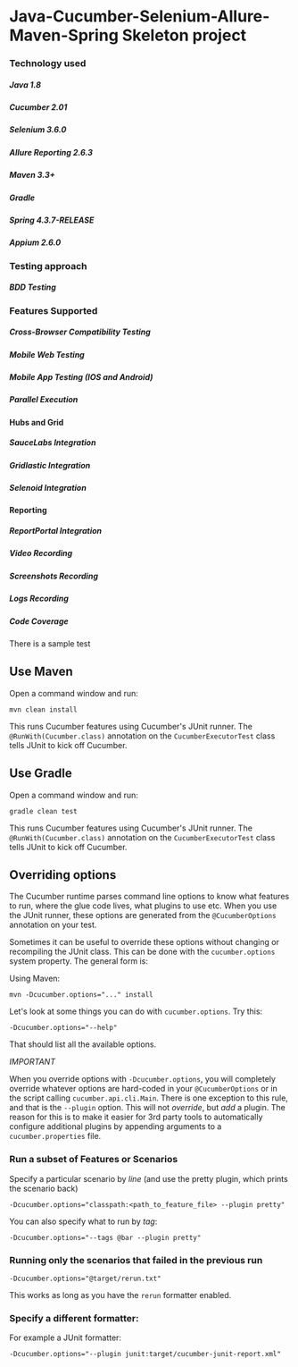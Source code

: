 # Java-Cucumber-Selenium-Allure-Maven-Spring Skeleton project

### Technology used 
##### Java 1.8
##### Cucumber 2.01
##### Selenium 3.6.0
##### Allure Reporting 2.6.3
##### Maven 3.3+
##### Gradle
##### Spring 4.3.7-RELEASE
##### Appium 2.6.0

### Testing approach
##### BDD Testing

### Features Supported
##### Cross-Browser Compatibility Testing
##### Mobile Web Testing
##### Mobile App Testing (IOS and Android)
##### Parallel Execution

#### Hubs and Grid
##### SauceLabs Integration
##### Gridlastic Integration
##### Selenoid Integration

####  Reporting
##### ReportPortal Integration
##### Video Recording
##### Screenshots Recording
##### Logs Recording
##### Code Coverage 


There is a sample test 

## Use Maven

Open a command window and run:

    mvn clean install

This runs Cucumber features using Cucumber's JUnit runner. The `@RunWith(Cucumber.class)` annotation on the `CucumberExecutorTest`
class tells JUnit to kick off Cucumber.

## Use Gradle

Open a command window and run:
    
    gradle clean test

This runs Cucumber features using Cucumber's JUnit runner. The `@RunWith(Cucumber.class)` annotation on the `CucumberExecutorTest`
class tells JUnit to kick off Cucumber.


## Overriding options

The Cucumber runtime parses command line options to know what features to run, where the glue code lives, what plugins to use etc.
When you use the JUnit runner, these options are generated from the `@CucumberOptions` annotation on your test.

Sometimes it can be useful to override these options without changing or recompiling the JUnit class. This can be done with the
`cucumber.options` system property. The general form is:

Using Maven:

    mvn -Dcucumber.options="..." install

Let's look at some things you can do with `cucumber.options`. Try this:

    -Dcucumber.options="--help"

That should list all the available options.

*IMPORTANT*

When you override options with `-Dcucumber.options`, you will completely override whatever options are hard-coded in
your `@CucumberOptions` or in the script calling `cucumber.api.cli.Main`. There is one exception to this rule, and that
is the `--plugin` option. This will not _override_, but _add_ a plugin. The reason for this is to make it easier
for 3rd party tools to automatically configure additional plugins by appending arguments to a `cucumber.properties`
file.

### Run a subset of Features or Scenarios

Specify a particular scenario by *line* (and use the pretty plugin, which prints the scenario back)

    -Dcucumber.options="classpath:<path_to_feature_file> --plugin pretty"

You can also specify what to run by *tag*:

    -Dcucumber.options="--tags @bar --plugin pretty"

### Running only the scenarios that failed in the previous run

    -Dcucumber.options="@target/rerun.txt"

This works as long as you have the `rerun` formatter enabled.

### Specify a different formatter:

For example a JUnit formatter:

    -Dcucumber.options="--plugin junit:target/cucumber-junit-report.xml"
